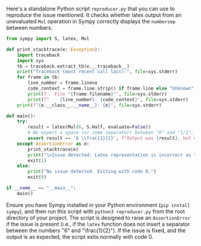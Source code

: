 Here's a standalone Python script `reproducer.py` that you can use to reproduce the issue mentioned. It checks whether latex output from an unevaluated `Mul` operation in Sympy correctly displays the `numbersep` between numbers:

```python
from sympy import S, latex, Mul

def print_stacktrace(e: Exception):
    import traceback
    import sys
    tb = traceback.extract_tb(e.__traceback__)
    print("Traceback (most recent call last):", file=sys.stderr)
    for frame in tb:
        line_number = frame.lineno
        code_context = frame.line.strip() if frame.line else "Unknown"
        print(f'  File "{frame.filename}"', file=sys.stderr)
        print(f"    {line_number}: {code_context}", file=sys.stderr)
    print(f"{e.__class__.__name__}: {e}", file=sys.stderr)

def main():
    try:
        result = latex(Mul(6, S.Half, evaluate=False))
        # We expect a space (or some separator) between "6" and "1/2", which is missing.
        assert result == '6 \\frac{1}{2}', f"Output was {result}, but expected '6 \\frac{1}{2}'"
    except AssertionError as e:
        print_stacktrace(e)
        print("\nIssue detected: Latex representation is incorrect as there's no separator between numbers.")
        exit(1)
    else:
        print("No issue detected. Exiting with code 0.")
        exit(0)

if __name__ == "__main__":
    main()
```

Ensure you have Sympy installed in your Python environment (`pip install sympy`), and then run this script with `python3 reproducer.py` from the root directory of your project. The script is designed to raise an `AssertionError` if the issue is present (i.e., if the `latex` function does not insert a separator between the numbers "6" and "\frac{1}{2}"). If the issue is fixed, and the output is as expected, the script exits normally with code 0.